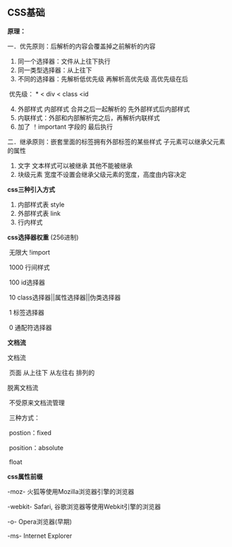 ## CSS基础

**原理：** 

一．优先原则：后解析的内容会覆盖掉之前解析的内容

1. 同一个选择器：文件从上往下执行
2. 同一类型选择器：从上往下
3. 不同的选择器：先解析低优先级 再解析高优先级 高优先级在后

​             优先级：       * < div < class <id

4. 外部样式 内部样式 合并之后一起解析的 先外部样式后内部样式
5. 内联样式：外部和内部解析完之后，再解析内联样式
6. 加了 ！important 字段的 最后执行

二．继承原则：嵌套里面的标签拥有外部标签的某些样式 子元素可以继承父元素的属性

1. 文字 文本样式可以被继承  其他不能被继承
2. 块级元素 宽度不设置会继承父级元素的宽度，高度由内容决定



**css三种引入方式**

1. 内部样式表 style
2. 外部样式表 link 
3. 行内样式

**css选择器权重**  (256进制)

​	无限大 !import

​	1000    行间样式 

​	100      id选择器

​	10        class选择器||属性选择器||伪类选择器

​	1          标签选择器

​	0          通配符选择器

**文档流**

文档流

​	页面 从上往下 从左往右 排列的 

脱离文档流

​	不受原来文档流管理

​	三种方式：

​		postion：fixed

​		position：absolute

​		float



**css属性前缀** 

-moz- 火狐等使用Mozilla浏览器引擎的浏览器

-webkit-  Safari, 谷歌浏览器等使用Webkit引擎的浏览器

-o- Opera浏览器(早期)

-ms- Internet Explorer

